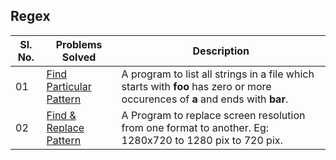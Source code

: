 ## Regex

|Sl. No.|Problems Solved| Description|
|-------|---------------|--|
|01|[Find Particular Pattern](./Regex.java)|A program to list all strings in a file which starts with **foo** has zero or more occurences of **a** and ends with **bar**. |
|02|[Find & Replace Pattern](./RegexFindReplace.java)| A Program to replace screen resolution from one format to another. Eg: 1280x720 to 1280 pix to 720 pix. |